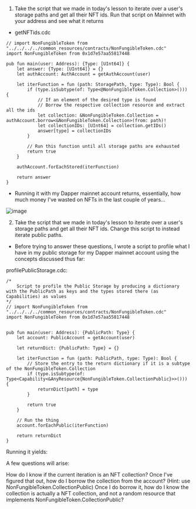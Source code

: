 1. Take the script that we made in today's lesson to iterate over a user's storage paths and get all their NFT ids. Run that script on Mainnet with your address and see what it returns

* getNFTids.cdc
```cadence
// import NonFungibleToken from "../../../../common_resources/contracts/NonFungibleToken.cdc"
import NonFungibleToken from 0x1d7e57aa55817448

pub fun main(user: Address): {Type: [UInt64]} {
    let answer: {Type: [UInt64]} = {}
    let authAccount: AuthAccount = getAuthAccount(user)

    let iterFunction = fun (path: StoragePath, type: Type): Bool {
        if (type.isSubtype(of: Type<@NonFungibleToken.Collection>())) {
            // If an element of the desired type is found
            // Borrow the respective collection resource and extract all the ids
            let collection: &NonFungibleToken.Collection = authAccount.borrow<&NonFungibleToken.Collection>(from: path)!
            let collectionIDs: [UInt64] = collection.getIDs()
            answer[type] = collectionIDs
        }

        // Run this function until all storage paths are exhausted
        return true
    }

    authAccount.forEachStored(iterFunction)

    return answer
}
```

* Running it with my Dapper mainnet account returns, essentially, how much money I've wasted on NFTs in the last couple of years...

![image](https://user-images.githubusercontent.com/39467168/226680591-4cee0ea9-4d8c-45f8-ac08-54b773acac25.png)

2. Take the script that we made in today's lesson to iterate over a user's storage paths and get all their NFT ids. Change this script to instead iterate public paths. 

* Before trying to answer these questions, I wrote a script to profile what I have in my public storage for my Dapper mainnet account using the concepts discussed thus far:

profilePublicStorage.cdc:

```cadence
/*
    Script to profile the Public Storage by producing a dictionary with the PublicPath as keys and the types stored there (as Capabilities) as values
*/
// import NonFungibleToken from "../../../../common_resources/contracts/NonFungibleToken.cdc"
import NonFungibleToken from 0x1d7e57aa55817448


pub fun main(user: Address): {PublicPath: Type} {
    let account: PublicAccount = getAccount(user)

    let returnDict: {PublicPath: Type} = {}

    let iterFunction = fun (path: PublicPath, type: Type): Bool {
        // Store the entry to the return dictionary if it is a subtype of the NonFungibleToken.Collection
        if (type.isSubtype(of: Type<Capability<&AnyResource{NonFungibleToken.CollectionPublic}>>())) {
            returnDict[path] = type
        }

        return true
    }

    // Run the thing
    account.forEachPublic(iterFunction)

    return returnDict
}
```

Running it yields:


A few questions will arise:

How do I know if the current iteration is an NFT collection?
Once I've figured that out, how do I borrow the collection from the account? (Hint: use NonFungibleToken.CollectionPublic)
Once I do borrow it, how do I know the collection is actually a NFT collection, and not a random resource that implements NonFungibleToken.CollectionPublic?